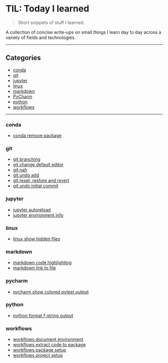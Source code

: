 # TIL: Today I learned

> Short snippets of stuff I learned.

A collection of concise write-ups on small things I learn day to day across a
variety of fields and technologies.

---

## Categories
* [conda](conda)
* [git](git)
* [jupyter](jupyter)
* [linux](linux)
* [markdown](markdown)
* [PyCharm](pycharm)
* [python](python)
* [workflows](workflows)


---

### conda
- [conda remove package](conda/conda_remove_package.md)
### git
- [git branching](git/git_branching.md)
- [git change default editor](git/git_change_editor.md)
- [git nah](git/git_nah.md)
- [git undo add](git/git_undo_add.md)
- [git reset, restore and revert](git/git_reset_restore_revert.md)
- [git undo initial commit](git/git_undo_initial_commit.md)
### jupyter
- [jupyter autoreload](jupyter/jupyter_autoreload.md)
- [jupyter environment info](jupyter/jupyter_environment_info.md)
### linux
- [linux show hidden files](linux/linux_show_hidden_files.md)
### markdown
- [markdown code highlighting](markdown/markdown_code.md)
- [markdown link to file](markdown/markdown_link_to_file.md)
### pycharm
- [pycharm show colored pytest output](pycharm/pycharm_colored_output.md)
### python
- [python format f-string output](python/python_format_f_string.md)
### workflows
- [workflows document environment](document_environment.md.md)
- [workflows extract code to package](extract_code_to_package.md.md)
- [workflows package setup](workflows/workflows_package_setup.md)
- [workflows project setup](workflows/workflows_project_setup.md)

